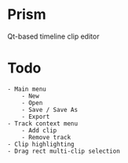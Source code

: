 Prism
=====

Qt-based timeline clip editor

Todo
=====
	- Main menu
		- New
		- Open
		- Save / Save As
		- Export
	- Track context menu
		- Add clip
		- Remove track
	- Clip highlighting
	- Drag rect multi-clip selection
